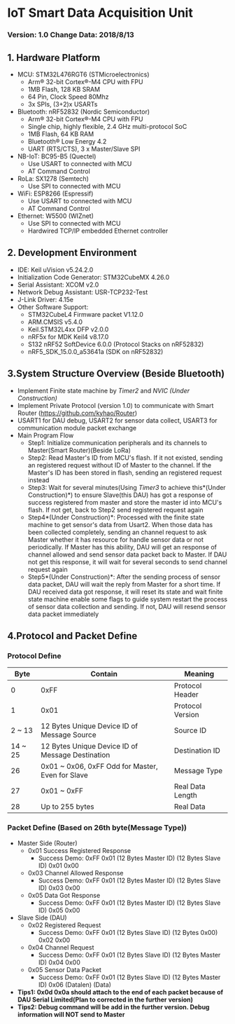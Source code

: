# IoT Smart Data Acquisition Unit

### Version: 1.0   Change Data: 2018/8/13

## 1. Hardware Platform

- MCU: STM32L476RGT6 (STMicroelectronics)
  - Arm® 32-bit Cortex®-M4 CPU with FPU
  - 1MB Flash, 128 KB SRAM
  - 64 Pin, Clock Speed 80Mhz
  - 3x SPIs, (3+2)x USARTs
- Bluetooth: nRF52832 (Nordic Semiconductor)
  - Arm® 32-bit Cortex®-M4 CPU with FPU
  - Single chip, highly flexible, 2.4 GHz multi-protocol SoC
  - 1MB Flash, 64 KB RAM
  - Bluetooth® Low Energy 4.2
  - UART (RTS/CTS), 3 x Master/Slave SPI
- NB-IoT: BC95-B5 (Quectel)
  - Use USART to connected with MCU
  - AT Command Control
- RoLa: SX1278 (Semtech)
  - Use SPI to connected with MCU
- WiFi: ESP8266 (Espressif)
  - Use USART to connected with MCU
  - AT Command Control
- Ethernet: W5500 (WIZnet)
  - Use SPI to connected with MCU
  - Hardwired TCP/IP embedded Ethernet controller 

## 2. Development Environment

- IDE: Keil uVision v5.24.2.0
- Initialization Code Generator: STM32CubeMX 4.26.0
- Serial Assistant: XCOM v2.0
- Network Debug Assistant: USR-TCP232-Test
- J-Link Driver: 4.15e
- Other Software Support:
  - STM32CubeL4 Firmware packet V1.12.0
  - ARM.CMSIS v5.4.0
  - Keil.STM32L4xx DFP v2.0.0
  - nRF5x for MDK Keil4 v8.17.0
  - S132 nRF52 SoftDevice 6.0.0 (Protocol Stacks on nRF52832)
  - nRF5_SDK_15.0.0_a53641a (SDK on nRF52832)

## 3.System Structure Overview (Beside Bluetooth)

- Implement Finite state machine by *Timer2* and *NVIC* *(Under Construction)*
- Implement Private Protocol (version 1.0) to communicate with Smart Router (https://github.com/kyhao/Router)
- USART1 for DAU debug, USART2 for sensor data collect, USART3 for communication module packet exchange
- Main Program Flow 
  - Step1: Initialize communication peripherals and its channels to Master(Smart Router)(Beside LoRa)
  - Step2: Read Master's ID from MCU's flash. If it not existed, sending an registered request  without ID of Master to the channel. If the Master's ID has been stored in flash, sending an registered request instead
  - Step3: Wait for several minutes(Using *Timer3* to achieve this*(Under Construction)*) to ensure Slave(this DAU) has got a response of success registered from master and store the master id into MCU's flash. If not get, back to Step2 send registered request again
  - Step4*(Under Construction)*: Processed with the finite state machine to get sensor's data from Usart2. When those data has been collected completely, sending an channel request to ask Master whether it has resource for handle sensor data or not periodically. If Master has this ability, DAU will get an response of channel allowed and send sensor data packet back to Master. If DAU not get this response, it will wait for several seconds to send channel request again
  - Step5*(Under Construction)*: After the sending process of sensor data packet, DAU will wait the reply from Master for a short time. If DAU received data got response, it will reset its state and wait finite state machine enable some flags to guide system restart the process of sensor data collection and sending. If not, DAU will resend sensor data packet immediately

## 4.Protocol and Packet Define

### Protocol Define

| Byte    | Contain                                           | Meaning          |
| ------- | ------------------------------------------------- | ---------------- |
| 0       | 0xFF                                              | Protocol Header  |
| 1       | 0x01                                              | Protocol Version |
| 2 ~ 13  | 12 Bytes Unique Device ID of Message Source       | Source ID        |
| 14 ~ 25 | 12 Bytes Unique Device ID of Message Destination  | Destination ID   |
| 26      | 0x01 ~ 0x06, 0xFF  Odd for Master, Even for Slave | Message Type     |
| 27      | 0x01 ~ 0xFF                                       | Real Data Length |
| 28      | Up to 255 bytes                                   | Real Data        |

### Packet Define (Based on 26th byte(Message Type))

- Master Side (Router)
  - 0x01 Success Registered Response
    - Success Demo: 0xFF 0x01 (12 Bytes Master ID) (12 Bytes Slave ID) 0x01 0x00
  - 0x03 Channel Allowed Response 
    - Success Demo: 0xFF 0x01 (12 Bytes Master ID) (12 Bytes Slave ID) 0x03 0x00
  - 0x05 Data Got Response
    - Success Demo: 0xFF 0x01 (12 Bytes Master ID) (12 Bytes Slave ID) 0x05 0x00
- Slave Side (DAU)
  - 0x02 Registered Request
    - Success Demo: 0xFF 0x01 (12 Bytes Slave ID) (12 Bytes 0x00) 0x02 0x00
  - 0x04 Channel Request
    - Success Demo: 0xFF 0x01 (12 Bytes Slave ID) (12 Bytes Master ID) 0x04 0x00
  - 0x05 Sensor Data Packet
    - Success Demo: 0xFF 0x01 (12 Bytes Slave ID) (12 Bytes Master ID) 0x06 (Datalen) (Data)
- **Tips1: 0x0d 0x0a should attach to the end of each packet because of DAU Serial Limited(Plan to corrected in the further version)**
- **Tips2: Debug command will be add in the further version. Debug information will NOT send to Master** 